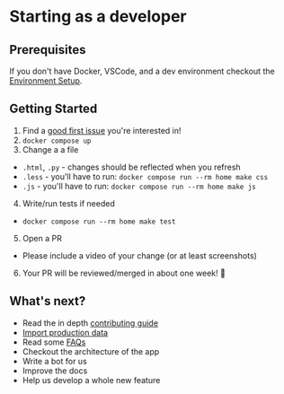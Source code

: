 # Starting as a developer

## Prerequisites

If you don't have Docker, VSCode, and a dev environment checkout the [Environment Setup](../2_Developers/0_Environment-Setup).

## Getting Started

1. Find a [good first issue](https://github.com/internetarchive/openlibrary/issues?q=is%3Aopen+is%3Aissue+label%3A%22Good+First+Issue%22+) you're interested in!
2. `docker compose up`
3. Change a a file
  - `.html`, `.py` - changes should be reflected when you refresh
  - `.less` - you'll have to run: `docker compose run --rm home make css`
  - `.js` - you'll have to run: `docker compose run --rm home make js`
4. Write/run tests if needed
  - `docker compose run --rm home make test`
5. Open a PR
  - Please include a video of your change (or at least screenshots)
6. Your PR will be reviewed/merged in about one week! 🎉

## What's next?
- Read the in depth [contributing guide](2_Developers/CONTRIBUTING)
- [Import production data](2_Developers/misc/Loading-Production-Book-Data)
- Read some [FAQs](2_Developers/FAQs)
- Checkout the architecture of the app
- Write a bot for us
- Improve the docs
- Help us develop a whole new feature
